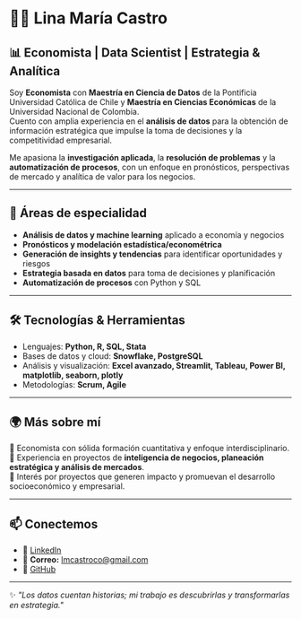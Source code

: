 # 👩‍💻 Lina María Castro  

## 📊 Economista | Data Scientist | Estrategia & Analítica  

Soy **Economista** con **Maestría en Ciencia de Datos** de la Pontificia Universidad Católica de Chile y **Maestría en Ciencias Económicas** de la Universidad Nacional de Colombia.  
Cuento con amplia experiencia en el **análisis de datos** para la obtención de información estratégica que impulse la toma de decisiones y la competitividad empresarial.  

Me apasiona la **investigación aplicada**, la **resolución de problemas** y la **automatización de procesos**, con un enfoque en pronósticos, perspectivas de mercado y analítica de valor para los negocios.  

---

## 🚀 Áreas de especialidad  
- **Análisis de datos y machine learning** aplicado a economía y negocios  
- **Pronósticos y modelación estadística/econométrica**  
- **Generación de insights y tendencias** para identificar oportunidades y riesgos  
- **Estrategia basada en datos** para toma de decisiones y planificación  
- **Automatización de procesos** con Python y SQL  

---

## 🛠️ Tecnologías & Herramientas  
- Lenguajes: **Python, R, SQL, Stata**  
- Bases de datos y cloud: **Snowflake, PostgreSQL**  
- Análisis y visualización: **Excel avanzado, Streamlit, Tableau, Power BI, matplotlib, seaborn, plotly**  
- Metodologías: **Scrum, Agile**  

---

## 🌍 Más sobre mí  
📌 Economista con sólida formación cuantitativa y enfoque interdisciplinario.  
📌 Experiencia en proyectos de **inteligencia de negocios, planeación estratégica y análisis de mercados**.  
📌 Interés por proyectos que generen impacto y promuevan el desarrollo socioeconómico y empresarial.  

---

## 📫 Conectemos  
- 💼 [LinkedIn](https://www.linkedin.com/in/lina-maria-castro)  
- 📧 **Correo:** lmcastroco@gmail.com  
- 🐙 [GitHub](https://github.com/LinaMariaCastro)  

---
✨ _"Los datos cuentan historias; mi trabajo es descubrirlas y transformarlas en estrategia."_  
